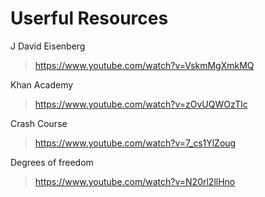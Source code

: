 # Userful Resources

J David Eisenberg
> https://www.youtube.com/watch?v=VskmMgXmkMQ

Khan Academy
> https://www.youtube.com/watch?v=zOvUQWOzTlc

Crash Course
> https://www.youtube.com/watch?v=7_cs1YlZoug

Degrees of freedom
> https://www.youtube.com/watch?v=N20rl2llHno
